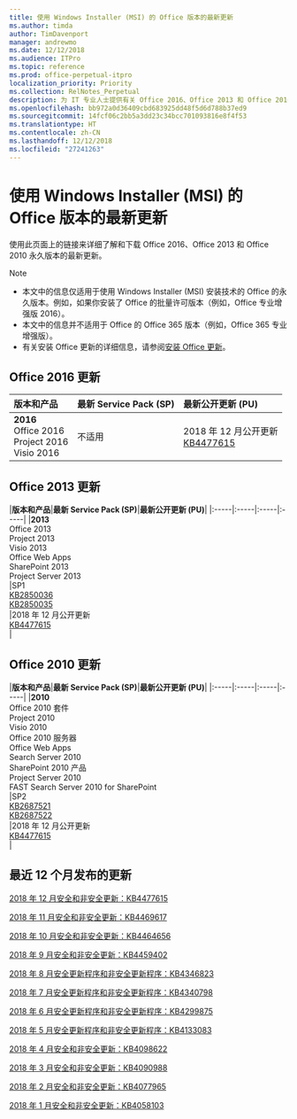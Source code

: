```yaml
---
title: 使用 Windows Installer (MSI) 的 Office 版本的最新更新
ms.author: timda
author: TimDavenport
manager: andrewmo
ms.date: 12/12/2018
ms.audience: ITPro
ms.topic: reference
ms.prod: office-perpetual-itpro
localization_priority: Priority
ms.collection: RelNotes_Perpetual
description: 为 IT 专业人士提供有关 Office 2016、Office 2013 和 Office 2010 永久版本的最新更新信息的链接
ms.openlocfilehash: bb972a0d36409cbd683925dd48f5d6d788b37ed9
ms.sourcegitcommit: 14fcf06c2bb5a3dd23c34bcc701093816e8f4f53
ms.translationtype: HT
ms.contentlocale: zh-CN
ms.lasthandoff: 12/12/2018
ms.locfileid: "27241263"
---
```

# <a name="latest-updates-for-versions-of-office-that-use-windows-installer-msi"></a>使用 Windows Installer (MSI) 的 Office 版本的最新更新

使用此页面上的链接来详细了解和下载 Office 2016、Office 2013 和 Office 2010 永久版本的最新更新。
  
 
> [!NOTE]
> - 本文中的信息仅适用于使用 Windows Installer (MSI) 安装技术的 Office 的永久版本。例如，如果你安装了 Office 的批量许可版本（例如，Office 专业增强版 2016）。
> - 本文中的信息并不适用于 Office 的 Office 365 版本（例如，Office 365 专业增强版）。
> - 有关安装 Office 更新的详细信息，请参阅[安装 Office 更新](https://support.office.com/article/2ab296f3-7f03-43a2-8e50-46de917611c5)。 


## <a name="office-2016-updates"></a>Office 2016 更新

|**版本和产品**|**最新 Service Pack (SP)**|**最新公开更新 (PU)**|
|:-----|:-----|:-----|
|**2016** <br/> Office 2016  <br/> Project 2016  <br/> Visio 2016  <br/> |不适用  <br/> |2018 年 12 月公开更新  <br/> [KB4477615](https://support.microsoft.com/help/4477615) <br/> |
   
## <a name="office-2013-updates"></a>Office 2013 更新

|**版本和产品**|**最新 Service Pack (SP)**|**最新公开更新 (PU)**|
|:-----|:-----|:-----|:-----|
|**2013** <br/> Office 2013  <br/> Project 2013  <br/> Visio 2013  <br/> Office Web Apps  <br/> SharePoint 2013  <br/> Project Server 2013  <br/> |SP1 <br/> [KB2850036](https://support.microsoft.com/kb/2850036) <br/>[KB2850035](https://support.microsoft.com/kb/2850035) <br/> |2018 年 12 月公开更新  <br/> [KB4477615](https://support.microsoft.com/help/4477615) <br/> |
   
## <a name="office-2010-updates"></a>Office 2010 更新

|**版本和产品**|**最新 Service Pack (SP)**|**最新公开更新 (PU)**|
|:-----|:-----|:-----|:-----|
|**2010** <br/> Office 2010 套件  <br/> Project 2010  <br/> Visio 2010  <br/> Office 2010 服务器  <br/> Office Web Apps  <br/> Search Server 2010  <br/> SharePoint 2010 产品  <br/> Project Server 2010  <br/> FAST Search Server 2010 for SharePoint  <br/> |SP2 <br/>[KB2687521](https://support.microsoft.com/kb/2687521) <br/> [KB2687522](https://support.microsoft.com/kb/2687522) <br/> |2018 年 12 月公开更新 <br/>[KB4477615](https://support.microsoft.com/help/4477615) <br/>|
   

   
## <a name="updates-released-in-past-12-months"></a>最近 12 个月发布的更新

[2018 年 12 月安全和非安全更新：KB4477615](https://support.microsoft.com/help/4477615)

[2018 年 11 月安全和非安全更新：KB4469617](https://support.microsoft.com/help/4469617)

[2018 年 10 月安全和非安全更新：KB4464656](https://support.microsoft.com/help/4464656)

[2018 年 9 月安全和非安全更新：KB4459402](https://support.microsoft.com/help/4459402) 

[2018 年 8 月安全更新程序和非安全更新程序：KB4346823](https://support.microsoft.com/help/4346823)   

[2018 年 7 月安全更新程序和非安全更新程序：KB4340798](https://support.microsoft.com/help/4340798)   

[2018 年 6 月安全更新程序和非安全更新程序：KB4299875](https://support.microsoft.com/help/4299875)  

[2018 年 5 月安全更新程序和非安全更新程序：KB4133083](https://support.microsoft.com/zh-CN/help/4133083)
  
[2018 年 4 月安全和非安全更新：KB4098622](https://support.microsoft.com/zh-CN/help/4098622) 
  
[2018 年 3 月安全和非安全更新：KB4090988](https://support.microsoft.com/zh-CN/help/4090988)  
  
[2018 年 2 月安全和非安全更新：KB4077965](https://support.microsoft.com/help/4077965)  
  
[2018 年 1 月安全和非安全更新：KB4058103](https://support.microsoft.com/help/4058103)   
  
